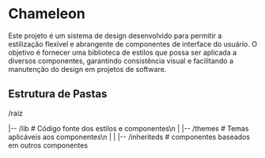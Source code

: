 # Chameleon

Este projeto é um sistema de design desenvolvido para permitir a estilização flexível e abrangente de componentes de interface do usuário. O objetivo é fornecer uma biblioteca de estilos que possa ser aplicada a diversos componentes, garantindo consistência visual e facilitando a manutenção do design em projetos de software.

## Estrutura de Pastas

/raiz

|-- /lib # Código fonte dos estilos e componentes\n
| |-- /themes # Temas aplicáveis aos componentes\n
| |  |-- /inheriteds # componentes baseados em outros componentes

